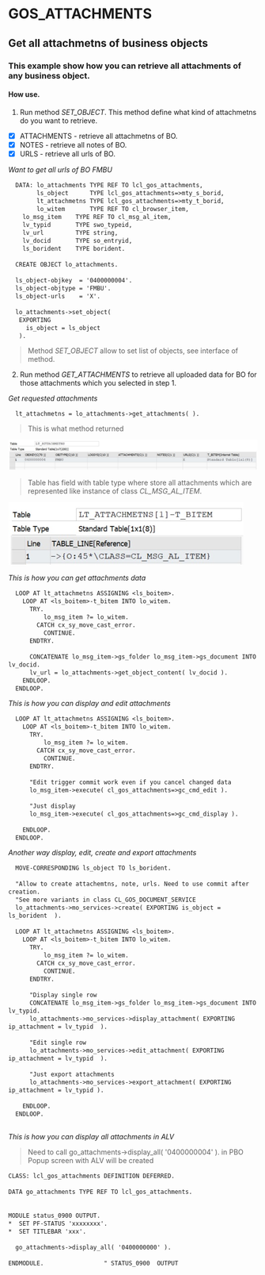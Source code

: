 # GOS_ATTACHMENTS
## Get all attachmetns of business objects

### This example show how you can retrieve all attachments of any business object.

#### How use.

1. Run method *SET_OBJECT*. This method define what kind of attachmetns do you want to retrieve.
- [x] ATTACHMENTS - retrieve all attachmetns of BO.
- [x] NOTES - retrieve all notes of BO.
- [x] URLS - retrieve all urls of BO.

*Want to get all urls of BO FMBU*
```abap  
  DATA: lo_attachments TYPE REF TO lcl_gos_attachments,
        ls_object      TYPE lcl_gos_attachments=>mty_s_borid,
        lt_attachmetns TYPE lcl_gos_attachments=>mty_t_borid,
        lo_witem       TYPE REF TO cl_browser_item,
	lo_msg_item    TYPE REF TO cl_msg_al_item,
	lv_typid       TYPE swo_typeid,
	lv_url         TYPE string,
	lv_docid       TYPE so_entryid,
	ls_borident    TYPE borident.
		
  CREATE OBJECT lo_attachments.	
  
  ls_object-objkey  = '0400000004'.
  ls_object-objtype = 'FMBU'.
  ls_object-urls    = 'X'.

  lo_attachments->set_object(
   EXPORTING
     is_object = ls_object
   ).   
```  
> Method *SET_OBJECT* allow to set list of objects, see interface of method.

2. Run method *GET_ATTACHMENTS* to retrieve all uploaded data for BO for those attachments which you selected in step 1.

*Get requested attachments*
```abap 
  lt_attachmetns = lo_attachments->get_attachments( ).
``` 
   
> This is what method returned

![alt text](https://github.com/Sgudkov/GOS_ATTACHMENTS/blob/main/attachments_main1.jpg)

> Table has field with table type where store all attachments which are represented like instance of class *CL_MSG_AL_ITEM*.

![alt text](https://github.com/Sgudkov/GOS_ATTACHMENTS/blob/main/attachments_bitem1.jpg)


*This is how you can get attachments data*

```abap 
  LOOP AT lt_attachmetns ASSIGNING <ls_boitem>.
    LOOP AT <ls_boitem>-t_bitem INTO lo_witem.
      TRY.
          lo_msg_item ?= lo_witem.
        CATCH cx_sy_move_cast_error.
          CONTINUE.
      ENDTRY.

      CONCATENATE lo_msg_item->gs_folder lo_msg_item->gs_document INTO lv_docid.
      lv_url = lo_attachments->get_object_content( lv_docid ).
    ENDLOOP.
  ENDLOOP.
```  

*This is how you can display and edit attachments*

```abap 
  LOOP AT lt_attachmetns ASSIGNING <ls_boitem>.
    LOOP AT <ls_boitem>-t_bitem INTO lo_witem.
      TRY.
          lo_msg_item ?= lo_witem.
        CATCH cx_sy_move_cast_error.
          CONTINUE.
      ENDTRY.

      "Edit trigger commit work even if you cancel changed data
      lo_msg_item->execute( cl_gos_attachments=>gc_cmd_edit ).

      "Just display
      lo_msg_item->execute( cl_gos_attachments=>gc_cmd_display ).

    ENDLOOP.
  ENDLOOP.
```

*Another way display, edit, create and export attachments*

```abap 
  MOVE-CORRESPONDING ls_object TO ls_borident.  

  "Allow to create attachemtns, note, urls. Need to use commit after creation.
  "See more variants in class CL_GOS_DOCUMENT_SERVICE
  lo_attachments->mo_services->create( EXPORTING is_object = ls_borident  ).

  LOOP AT lt_attachmetns ASSIGNING <ls_boitem>.
    LOOP AT <ls_boitem>-t_bitem INTO lo_witem.
      TRY.
          lo_msg_item ?= lo_witem.
        CATCH cx_sy_move_cast_error.
          CONTINUE.
      ENDTRY.

      "Display single row
      CONCATENATE lo_msg_item->gs_folder lo_msg_item->gs_document INTO lv_typid.
      lo_attachments->mo_services->display_attachment( EXPORTING ip_attachment = lv_typid  ).

      "Edit single row
      lo_attachments->mo_services->edit_attachment( EXPORTING ip_attachment = lv_typid  ).
      
      "Just export attachments
      lo_attachments->mo_services->export_attachment( EXPORTING ip_attachment = lv_typid ).
      
    ENDLOOP.
  ENDLOOP.
 
```  

*This is how you can display all attachments in ALV*

> Need to call go_attachments->display_all( '0400000004' ). in PBO
> Popup screen with ALV will be created

```abap 
CLASS: lcl_gos_attachments DEFINITION DEFERRED.

DATA go_attachments TYPE REF TO lcl_gos_attachments.


MODULE status_0900 OUTPUT.
*  SET PF-STATUS 'xxxxxxxx'.
*  SET TITLEBAR 'xxx'.

  go_attachments->display_all( '0400000000' ).

ENDMODULE.                 " STATUS_0900  OUTPUT

``` 